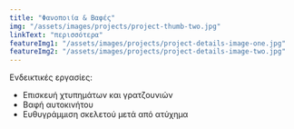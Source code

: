```yaml
---
title: "Φανοποιία & Βαφές"
img: "/assets/images/projects/project-thumb-two.jpg"
linkText: "περισσότερα"
featureImg1: "/assets/images/projects/project-details-image-one.jpg"
featureImg2: "/assets/images/projects/project-details-image-two.jpg"
---
```

Ενδεικτικές εργασίες:

- Επισκευή χτυπημάτων και γρατζουνιών
- Βαφή αυτοκινήτου
- Ευθυγράμμιση σκελετού μετά από ατύχημα